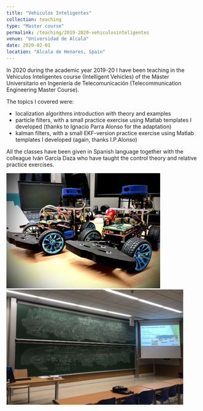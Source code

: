 ```yaml
---
title: "Vehiculos Inteligentes"
collection: teaching
type: "Master course"
permalink: /teaching/2019-2020-vehiculosinteligentes
venue: "Universidad de Alcala"
date: 2020-02-01
location: "Alcala de Henares, Spain"
---
```


In 2020 during the academic year 2019-20 I have been teaching in the Vehiculos Inteligentes course (Intelligent Vehicles) of the Máster Universitario en Ingeniería de Telecomunicación (Telecommunication Engineering Master Course). 

The topics I covered were:

* localization algorithms introduction with theory and examples 
* particle filters, with a small practice exercise using Matlab templates I developed (thanks to Ignacio Parra Alonso for the adaptation)
* kalman filters, with a small EKF-version practice exercise using Matlab templates I developed (again, thanks I.P.Alonso)

All the classes have been given in Spanish language together with the colleague Iván García Daza who have taught the control theory and relative practice exercises.

<img src='/images/vehiculosInteligentes01.jpg' height="300" alt="The little RC car we used for final practical exam">
<br>
<img src='/images/vehiculosInteligentes02.png' height="300" alt="First Class">